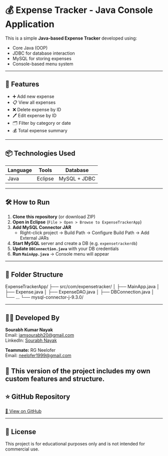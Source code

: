 # 💰 Expense Tracker - Java Console Application

This is a simple **Java-based Expense Tracker** developed using:
- Core Java (OOP)
- JDBC for database interaction
- MySQL for storing expenses
- Console-based menu system

---

## 🚀 Features

- ➕ Add new expense
- 📋 View all expenses
- ❌ Delete expense by ID
- 🖊️ Edit expense by ID
- 🗂️ Filter by category or date
- 💰 Total expense summary

---

## 📦 Technologies Used

| Language | Tools | Database |
|----------|-------|----------|
| Java     | Eclipse | MySQL + JDBC |

---

## 🛠️ How to Run

1. **Clone this repository** (or download ZIP)
2. **Open in Eclipse** (`File > Open > Browse to ExpenseTrackerApp`)
3. **Add MySQL Connector JAR**
   - Right-click project → Build Path → Configure Build Path → Add External JARs
4. **Start MySQL** server and create a DB (e.g. `expensetrackerdb`)
5. **Update `DBConnection.java`** with your DB credentials
6. **Run `MainApp.java`** → Console menu will appear

---

## 📂 Folder Structure

ExpenseTrackerApp/
├── src/com/expensetracker/
│ ├── MainApp.java
│ ├── Expense.java
│ ├── ExpenseDAO.java
│ ├── DBConnection.java
│ └── ...
└── mysql-connector-j-9.3.0/


---

## 🧑‍💻 Developed By

**Sourabh Kumar Nayak**  
Email: [iamsourabh20@gmail.com](mailto:iamsourabh20@gmail.com)  
LinkedIn: [Sourabh Nayak](https://linkedin.com/in/sourabh-nayak-5842b5213)

**Teammate:** RG Neelofer  
Email: [neelofer1999@gmail.com](mailto:neelofer1999@gmail.com)  

🔹 This version of the project includes my own custom features and structure. 
---

## ⭐ GitHub Repository

[🔗 View on GitHub](https://github.com/03sourabh/Expense_Tracker)




---

## 📄 License

This project is for educational purposes only and is not intended for commercial use.
